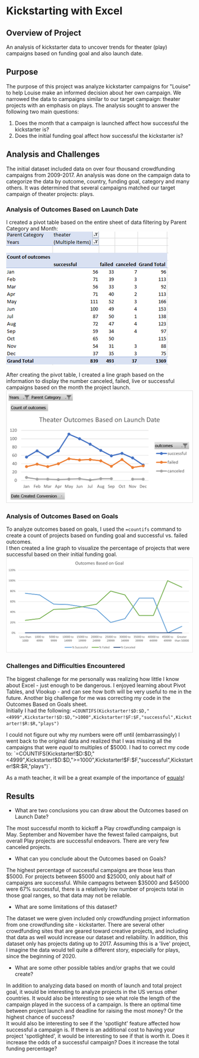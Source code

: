 # Kickstarting with Excel
## Overview of Project  
An analysis of kickstarter data to uncover trends for theater (play) campaigns based on funding goal and also launch date.
## Purpose
The purpose of this project was analyze kickstarter campaigns for "Louise" to help Louise make an informed decision about her own campaign.  We narrowed the data to campaigns similar to our target campaign: theater projects with an emphasis on plays.  The analysis sought to answer the following two main questions:
1. Does the month that a campaign is launched affect how successful the kickstarter is?
2. Does the initial funding goal affect how successful the kickstarter is?
## Analysis and Challenges
The initial dataset included data on over four thousand crowdfunding campaigns from 2009-2017.  An analysis was done on the campaign data to categorize the data by outcome, country, funding goal, category and many others.  It was determined that several campaigns matched our target campaign of theater projects: plays. 
### Analysis of Outcomes Based on Launch Date
I created a pivot table based on the entire sheet of data filtering by Parent Category and Month:
![Pivot Table](Resources/Launch_Date_Pivot_Table.PNG)

After creating the pivot table, I created a line graph based on the information to display the number canceled, failed, live or successful campaigns based on the month the project launch.
![Line graph](Resources/Theater_Outcomes_vs_Launch.png)
### Analysis of Outcomes Based on Goals
To analyze outcomes based on goals, I used the `=countifs` command to create a count of projects based on funding goal and successful vs. failed outcomes.  
I then created a line graph to visualize the percentage of projects that were successful based on their initial funding goal.
![Line Graph](Resources/Outcomes_vs_Goals.png)
### Challenges and Difficulties Encountered
The biggest challenge for me personally was realizing how little I know about Excel - just enough to be dangerous.  I enjoyed learning about Pivot Tables, and Vlookup - and can see how both will be very useful to me in the future.
Another big challenge for me was correcting my code in the Outcomes Based on Goals sheet.  
Initially I had the following:
`=COUNTIFS(Kickstarter!$D:$D,"<4999",Kickstarter!$D:$D,">1000",Kickstarter!$F:$F,"successful",Kickstarter!$R:$R,"plays")`

I could not figure out why my numbers were off until (embarrassingly) I went back to the original data and realized that I was missing all the campaigns that were *equal* to multiples of $5000.  I had to correct my code to:
`=COUNTIFS(Kickstarter!$D:$D,"<4999",Kickstarter!$D:$D,">=1000",Kickstarter!$F:$F,"successful",Kickstarter!$R:$R,"plays")`.  

As a math teacher, it will be a great example of the importance of <u>equals</u>!

## Results
- What are two conclusions you can draw about the Outcomes based on Launch Date?

The most successful month to kickoff a Play crowdfunding campaign is May. September and November have the fewest failed campaigns, but overall Play projects are successful endeavors.  There are very few canceled projects. 

- What can you conclude about the Outcomes based on Goals?

The highest percentage of successful campaigns are those less than $5000.  For projects between $5000 and $25000, only about half of campaigns are successful.  While campagns between $35000 and $45000 were 67% successful, there is a relatively low number of projects total in those goal ranges, so that data may not be reliable.

- What are some limitations of this dataset?

The dataset we were given included only crowdfunding project information from one crowdfunding site - kickstarter.  There are several other crowdfunding sites that are geared toward creative projects, and including that data as well would increase our dataset and reliability.  In addition, this dataset only has projects dating up to 2017.  Assuming this is a 'live' project, I imagine the data would tell quite a different story, especially for plays, since the beginning of 2020.

- What are some other possible tables and/or graphs that we could create?

In addition to analyzing data based on month of launch and total project goal, it would be interesting to analyze projects in the US versus other countries.  It would also be interesting to see what role the length of the campaign played in the success of a campaign.  Is there an optimal time between project launch and deadline for raising the most money?  Or the highest chance of success?  
It would also be interesting to see if the 'spotlight' feature affected how successful a campaign is.  If there is an additional cost to having your project 'spotlighted', it would be interesting to see if that is worth it.  Does it increase the odds of a successful campaign?  Does it increase the total funding percentage?

